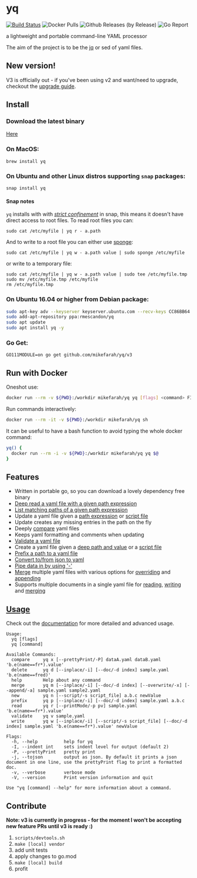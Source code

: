 # yq

[![Build Status](https://api.travis-ci.com/mikefarah/yq.svg?branch=master)](https://travis-ci.com/mikefarah/yq/)  ![Docker Pulls](https://img.shields.io/docker/pulls/mikefarah/yq.svg) ![Github Releases (by Release)](https://img.shields.io/github/downloads/mikefarah/yq/total.svg) ![Go Report](https://goreportcard.com/badge/github.com/mikefarah/yq)


a lightweight and portable command-line YAML processor

The aim of the project is to be the [jq](https://github.com/stedolan/jq) or sed of yaml files.

## New version!
V3 is officially out - if you've been using v2 and want/need to upgrade, checkout the [upgrade guide](https://mikefarah.gitbook.io/yq/upgrading-from-v2).

## Install

### Download the latest binary

[Here](https://github.com/mikefarah/yq/releases/latest)

### On MacOS:
```
brew install yq
```
### On Ubuntu and other Linux distros supporting `snap` packages:
```
snap install yq
```

#### Snap notes
`yq` installs with with [_strict confinement_](https://docs.snapcraft.io/snap-confinement/6233) in snap, this means it doesn't have direct access to root files. To read root files you can:

```
sudo cat /etc/myfile | yq r - a.path
```

And to write to a root file you can either use [sponge](https://linux.die.net/man/1/sponge):
```
sudo cat /etc/myfile | yq w - a.path value | sudo sponge /etc/myfile
```
or write to a temporary file:
```
sudo cat /etc/myfile | yq w - a.path value | sudo tee /etc/myfile.tmp
sudo mv /etc/myfile.tmp /etc/myfile
rm /etc/myfile.tmp
```

### On Ubuntu 16.04 or higher from Debian package:
```sh
sudo apt-key adv --keyserver keyserver.ubuntu.com --recv-keys CC86BB64
sudo add-apt-repository ppa:rmescandon/yq
sudo apt update
sudo apt install yq -y
```
### Go Get:
```
GO111MODULE=on go get github.com/mikefarah/yq/v3
```

## Run with Docker

Oneshot use:

```bash
docker run --rm -v ${PWD}:/workdir mikefarah/yq yq [flags] <command> FILE...
```

Run commands interactively:

```bash
docker run --rm -it -v ${PWD}:/workdir mikefarah/yq sh
```

It can be useful to have a bash function to avoid typing the whole docker command:

```bash
yq() {
  docker run --rm -i -v ${PWD}:/workdir mikefarah/yq yq $@
}
```

## Features
- Written in portable go, so you can download a lovely dependency free binary
- [Deep read a yaml file with a given path expression](https://mikefarah.gitbook.io/yq/commands/read#basic)
- [List matching paths of a given path expression](https://mikefarah.gitbook.io/yq/commands/read#path-only)
- Update a yaml file given a [path expression](https://mikefarah.gitbook.io/yq/commands/write-update#basic) or [script file](https://mikefarah.gitbook.io/yq/commands/write-update#basic)
- Update creates any missing entries in the path on the fly
- Deeply [compare](https://mikefarah.gitbook.io/yq/commands/compare) yaml files
- Keeps yaml formatting and comments when updating
- [Validate a yaml file](https://mikefarah.gitbook.io/yq/commands/validate)
- Create a yaml file given a [deep path and value](https://mikefarah.gitbook.io/yq/commands/create#creating-a-simple-yaml-file) or a [script file](https://mikefarah.gitbook.io/yq/commands/create#creating-using-a-create-script)
- [Prefix a path to a yaml file](https://mikefarah.gitbook.io/yq/commands/prefix)
- [Convert to/from json to yaml](https://mikefarah.gitbook.io/yq/usage/convert)
- [Pipe data in by using '-'](https://mikefarah.gitbook.io/yq/commands/read#from-stdin)
- [Merge](https://mikefarah.gitbook.io/yq/commands/merge) multiple yaml files with various options for [overriding](https://mikefarah.gitbook.io/yq/commands/merge#overwrite-values) and [appending](https://mikefarah.gitbook.io/yq/commands/merge#append-values-with-arrays)
- Supports multiple documents in a single yaml file for [reading](https://mikefarah.gitbook.io/yq/commands/read#multiple-documents), [writing](https://mikefarah.gitbook.io/yq/commands/write-update#multiple-documents) and [merging](https://mikefarah.gitbook.io/yq/commands/merge#multiple-documents)

## [Usage](https://mikefarah.gitbook.io/yq/)

Check out the [documentation](https://mikefarah.gitbook.io/yq/) for more detailed and advanced usage.

```
Usage:
  yq [flags]
  yq [command]

Available Commands:
  compare     yq x [--prettyPrint/-P] dataA.yaml dataB.yaml 'b.e(name==fr*).value'
  delete      yq d [--inplace/-i] [--doc/-d index] sample.yaml 'b.e(name==fred)'
  help        Help about any command
  merge       yq m [--inplace/-i] [--doc/-d index] [--overwrite/-x] [--append/-a] sample.yaml sample2.yaml
  new         yq n [--script/-s script_file] a.b.c newValue
  prefix      yq p [--inplace/-i] [--doc/-d index] sample.yaml a.b.c
  read        yq r [--printMode/-p pv] sample.yaml 'b.e(name==fr*).value'
  validate    yq v sample.yaml
  write       yq w [--inplace/-i] [--script/-s script_file] [--doc/-d index] sample.yaml 'b.e(name==fr*).value' newValue

Flags:
  -h, --help          help for yq
  -I, --indent int    sets indent level for output (default 2)
  -P, --prettyPrint   pretty print
  -j, --tojson        output as json. By default it prints a json document in one line, use the prettyPrint flag to print a formatted doc.
  -v, --verbose       verbose mode
  -V, --version       Print version information and quit

Use "yq [command] --help" for more information about a command.
```

## Contribute

**Note: v3 is currently in progress - for the moment I won't be accepting new feature PRs until v3 is ready :)**

1. `scripts/devtools.sh`
2. `make [local] vendor`
3. add unit tests
4. apply changes to go.mod
5. `make [local] build`
7. profit
